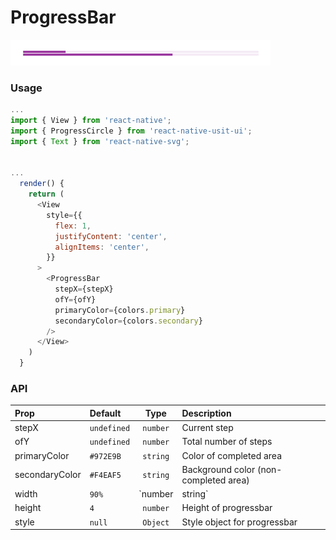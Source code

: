 # ProgressBar

![Screenshot of progressbar](./screenshots/progressBar.png)

### Usage

```js
...
import { View } from 'react-native';
import { ProgressCircle } from 'react-native-usit-ui';
import { Text } from 'react-native-svg';


...
  render() {
    return (
      <View
        style={{
          flex: 1,
          justifyContent: 'center',
          alignItems: 'center',
        }}
      >
        <ProgressBar
          stepX={stepX}
          ofY={ofY}
          primaryColor={colors.primary}
          secondaryColor={colors.secondary}
        />
      </View>
    )
  }
```

### API

| Prop           | Default     | Type              | Description                           |
| :------------- | :---------- | :---------------: | :------------------------------------ |
| stepX          | `undefined` | `number`          | Current step                          |
| ofY            | `undefined` | `number`          | Total number of steps                 |
| primaryColor   | `#972E9B`   | `string`          | Color of completed area               |
| secondaryColor | `#F4EAF5`   | `string`          | Background color (non-completed area) |
| width          | `90%`       | `number | string` | Width of progressbar                  |
| height         | `4`         | `number`          | Height of progressbar                 |
| style          | `null`      | `Object`          | Style object for progressbar          |